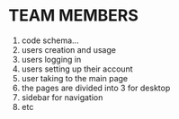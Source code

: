  # TEAM MEMBERS
1. code schema...
2. users creation and usage
3. users logging in
4. users setting up their account
5. user taking to the main page
6. the pages are divided into 3 for desktop
7. sidebar for navigation
8. etc


